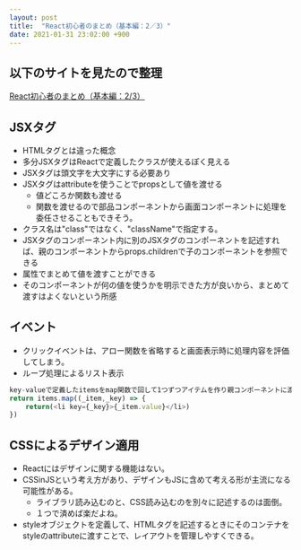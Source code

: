 ```yaml
---
layout: post
title:  "React初心者のまとめ（基本編：2／3）"
date: 2021-01-31 23:02:00 +900
---
```


## 以下のサイトを見たので整理

[React初心者のまとめ（基本編：2/3）]

[React初心者のまとめ（基本編：2/3）]:https://qiita.com/tomipetit/items/cdd319d8fce8bdb829d0

## JSXタグ

* HTMLタグとは違った概念
* 多分JSXタグはReactで定義したクラスが使えるぽく見える
* JSXタグは頭文字を大文字にする必要あり
* JSXタグはattributeを使うことでpropsとして値を渡せる
  * 値どころか関数も渡せる
  * 関数を渡せるので部品コンポーネントから画面コンポーネントに処理を委任させることもできそう。
* クラス名は"class"ではなく、"className"で指定する。
* JSXタグのコンポーネント内に別のJSXタグのコンポーネントを記述すれば、親のコンポーネントからprops.childrenで子のコンポーネントを参照できる
* 属性でまとめて値を渡すことができる
* そのコンポーネントが何の値を使うかを明示できた方が良いから、まとめて渡すはよくないという所感

## イベント

* クリックイベントは、アロー関数を省略すると画面表示時に処理内容を評価してしまう。
* ループ処理によるリスト表示

```js
key-valueで定義したitemsをmap関数で回して1つずつアイテムを作り親コンポーネントに渡す。
return items.map((_item,_key) => {
    return(<li key={_key}>{_item.value}</li>)
})
```

## CSSによるデザイン適用

* Reactにはデザインに関する機能はない。
* CSSinJSという考え方があり、デザインもJSに含めて考える形が主流になる可能性がある。
  * ライブラリ読み込むのと、CSS読み込むのを別々に記述するのは面倒。
  * １つで済めば楽だよね。
* styleオブジェクトを定義して、HTMLタグを記述するときにそのコンテナをstyleのattributeに渡すことで、レイアウトを管理しやすくできる。

